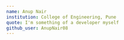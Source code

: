 ```yaml
---
name: Anup Nair
institution: College of Engineering, Pune
quote: I'm something of a developer myself
github_user: AnupNair08
---
```

